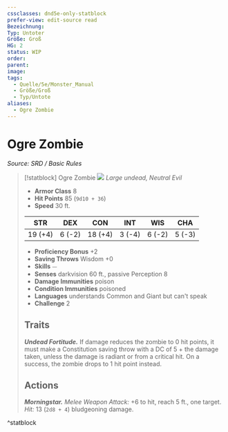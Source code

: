 ```yaml
---
cssclasses: dnd5e-only-statblock
prefer-view: edit-source read
Bezeichnung:
Typ: Untoter
Größe: Groß
HG: 2
status: WIP
order:
parent:
image:
tags:
  - Quelle/5e/Monster_Manual
  - Größe/Groß
  - Typ/Untote
aliases:
  - Ogre Zombie
---
```

# Ogre Zombie
*Source: SRD / Basic Rules*  

> [!statblock] Ogre Zombie
> ![](compendium/bestiary/undead/token/ogre-zombie.png#token)
> *Large undead, Neutral Evil*
> 
> - **Armor Class** 8 
> - **Hit Points** 85 (`9d10 + 36`)
> - **Speed** 30 ft.
> 
> |STR|DEX|CON|INT|WIS|CHA|
> |:---:|:---:|:---:|:---:|:---:|:---:|
> |19 (+4)| 6 (-2)|18 (+4)| 3 (-4)| 6 (-2)| 5 (-3)|
> 
> - **Proficiency Bonus** +2
> - **Saving Throws** Wisdom +0
> - **Skills** ⏤
> - **Senses** darkvision 60 ft., passive Perception 8
> - **Damage Immunities** poison
> - **Condition Immunities** poisoned
> - **Languages** understands Common and Giant but can't speak
> - **Challenge** 2
> 
> ## Traits
> 
> ***Undead Fortitude.*** If damage reduces the zombie to 0 hit points, it must make a Constitution saving throw with a DC of 5 + the damage taken, unless the damage is radiant or from a critical hit. On a success, the zombie drops to 1 hit point instead.
> 
> ## Actions
> 
> ***Morningstar.*** *Melee Weapon Attack:* +6 to hit, reach 5 ft., one target. *Hit:* 13 (`2d8 + 4`) bludgeoning damage.

^statblock